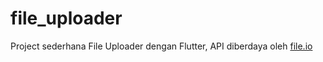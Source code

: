 # file_uploader

Project sederhana File Uploader dengan Flutter, API diberdaya oleh [file.io](file.io)
